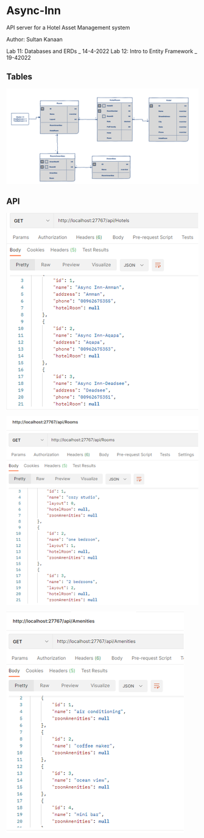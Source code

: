# Async-Inn
 API server for a Hotel Asset Management system 

 Author: Sultan Kanaan

 Lab 11: Databases and ERDs _ 14-4-2022
 Lab 12: Intro to Entity Framework _ 19-42022

 
## Tables 
![](./assets/DB.png)


## API
![](./assets/API.png)

![](./assets/APIRooms.png)

![](./assets/APIAMnetis.png)

